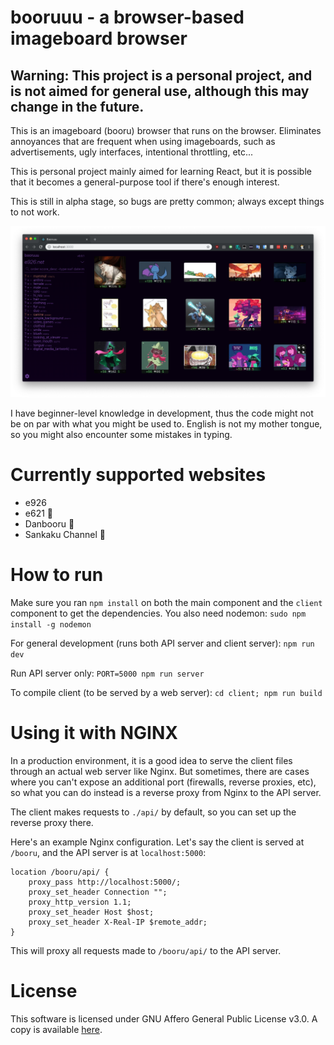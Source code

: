 # booruuu - a browser-based imageboard browser

## Warning: This project is a personal project, and is not aimed for general use, although this may change in the future.

This is an imageboard (booru) browser that runs on the browser. Eliminates annoyances that are frequent when using imageboards, such as advertisements, ugly interfaces, intentional throttling, etc...

This is personal project mainly aimed for learning React, but it is possible that it becomes a general-purpose tool if there's enough interest.

This is still in alpha stage, so bugs are pretty common; always except things to not work.

![Screenshot](doc/screenshot.png)

I have beginner-level knowledge in development, thus the code might not be on par with what you might be used to. English is not my mother tongue, so you might also encounter some mistakes in typing.

# Currently supported websites

-   e926
-   e621 🔞
-   Danbooru 🔞
-   Sankaku Channel 🔞

# How to run

Make sure you ran `npm install` on both the main component and the `client` component to get the dependencies.
You also need nodemon: `sudo npm install -g nodemon`

For general development (runs both API server and client server): `npm run dev`

Run API server only: `PORT=5000 npm run server`

To compile client (to be served by a web server): `cd client; npm run build`

# Using it with NGINX

In a production environment, it is a good idea to serve the client files through an actual web server like Nginx. But sometimes, there are cases where you can't expose an additional port (firewalls, reverse proxies, etc), so what you can do instead is a reverse proxy from Nginx to the API server.

The client makes requests to `./api/` by default, so you can set up the reverse proxy there.

Here's an example Nginx configuration. Let's say the client is served at `/booru`, and the API server is at `localhost:5000`:

```
location /booru/api/ {
	proxy_pass http://localhost:5000/;
	proxy_set_header Connection "";
	proxy_http_version 1.1;
	proxy_set_header Host $host;
	proxy_set_header X-Real-IP $remote_addr;
}
```

This will proxy all requests made to `/booru/api/` to the API server.

# License

This software is licensed under GNU Affero General Public License v3.0. A copy is available [here](LICENSE).
